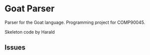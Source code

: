 # Goat Parser

Parser for the Goat language. Programming project for COMP90045. 

Skeleton code by Harald

## Issues
